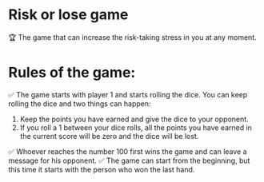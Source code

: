 # Risk or lose game
🏆 The game that can increase the risk-taking stress in you at any moment.


# Rules of the game:

✅ The game starts with player 1 and starts rolling the dice. You can keep rolling the dice and two things can happen:
1) Keep the points you have earned and give the dice to your opponent.
2) If you roll a 1 between your dice rolls, all the points you have earned in the current score will be zero and the dice will be lost.

✅ Whoever reaches the number 100 first wins the game and can leave a message for his opponent.
✅ The game can start from the beginning, but this time it starts with the person who won the last hand.
